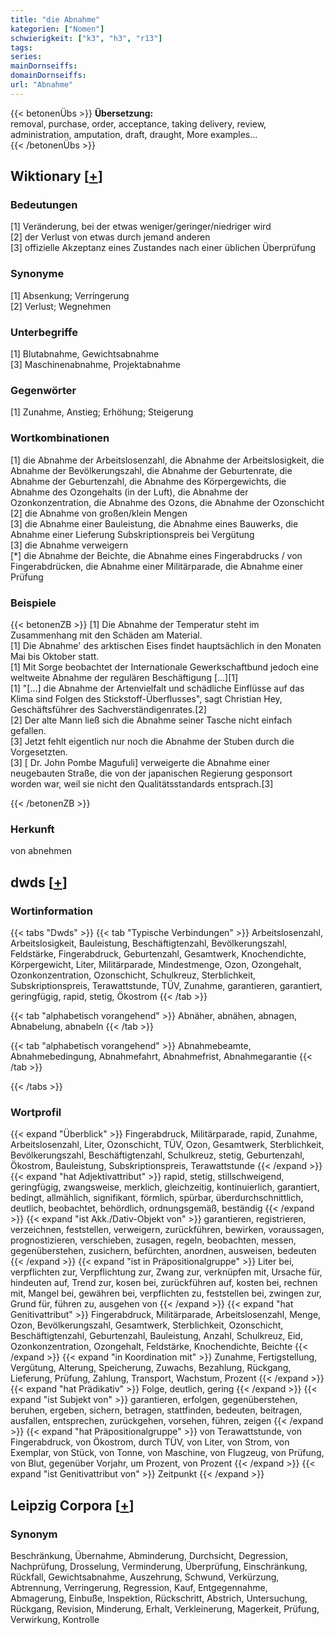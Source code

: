 ```yaml
---
title: "die Abnahme"
kategorien: ["Nomen"]
schwierigkeit: ["k3", "h3", "r13"]
tags:
series:
mainDornseiffs:
domainDornseiffs:
url: "Abnahme"
---
```


{{< betonenÜbs >}}
**Übersetzung:**  
removal, purchase, order, acceptance, taking delivery, review, administration, amputation, draft, draught, More examples...  
{{< /betonenÜbs >}}

## Wiktionary [[+](https://de.wiktionary.org/wiki/Abnahme)]

### Bedeutungen
[1] Veränderung, bei der etwas weniger/geringer/niedriger wird  
[2] der Verlust von etwas durch jemand anderen  
[3] offizielle Akzeptanz eines Zustandes nach einer üblichen Überprüfung  

### Synonyme
[1] Absenkung; Verringerung  
[2] Verlust; Wegnehmen  

### Unterbegriffe
[1] Blutabnahme, Gewichtsabnahme  
[3] Maschinenabnahme, Projektabnahme  

### Gegenwörter
[1] Zunahme, Anstieg; Erhöhung; Steigerung  

### Wortkombinationen
[1] die Abnahme der Arbeitslosenzahl, die Abnahme der Arbeitslosigkeit, die Abnahme der Bevölkerungszahl, die Abnahme der Geburtenrate, die Abnahme der Geburtenzahl, die Abnahme des Körpergewichts, die Abnahme des Ozongehalts (in der Luft), die Abnahme der Ozonkonzentration, die Abnahme des Ozons, die Abnahme der Ozonschicht  
[2] die Abnahme von großen/klein Mengen  
[3] die Abnahme einer Bauleistung, die Abnahme eines Bauwerks, die Abnahme einer Lieferung Subskriptionspreis bei Vergütung  
[3] die Abnahme verweigern  
[*] die Abnahme der Beichte, die Abnahme eines Fingerabdrucks / von Fingerabdrücken, die Abnahme einer Militärparade, die Abnahme einer Prüfung  

### Beispiele
{{< betonenZB >}}
[1] Die Abnahme der Temperatur steht im Zusammenhang mit den Schäden am Material.  
[1] Die Abnahme' des arktischen Eises findet hauptsächlich in den Monaten Mai bis Oktober statt.  
[1] Mit Sorge beobachtet der Internationale Gewerkschaftbund jedoch eine weltweite Abnahme der regulären Beschäftigung […][1]  
[1] "[…] die Abnahme der Artenvielfalt und schädliche Einflüsse auf das Klima sind Folgen des Stickstoff-Überflusses", sagt Christian Hey, Geschäftsführer des Sachverständigenrates.[2]  
[2] Der alte Mann ließ sich die Abnahme seiner Tasche nicht einfach gefallen.  
[3] Jetzt fehlt eigentlich nur noch die Abnahme der Stuben durch die Vorgesetzten.  
[3] [ Dr. John Pombe Magufuli] verweigerte die Abnahme einer neugebauten Straße, die von der japanischen Regierung gesponsort worden war, weil sie nicht den Qualitätsstandards entsprach.[3]  

{{< /betonenZB >}}
### Herkunft
von abnehmen  



## dwds [[+](https://www.dwds.de/wb/Abnahme)]

### Wortinformation
{{< tabs "Dwds" >}}
{{< tab "Typische Verbindungen" >}}
Arbeitslosenzahl, Arbeitslosigkeit, Bauleistung, Beschäftigtenzahl, Bevölkerungszahl, Feldstärke, Fingerabdruck, Geburtenzahl, Gesamtwerk, Knochendichte, Körpergewicht, Liter, Militärparade, Mindestmenge, Ozon, Ozongehalt, Ozonkonzentration, Ozonschicht, Schulkreuz, Sterblichkeit, Subskriptionspreis, Terawattstunde, TÜV, Zunahme, garantieren, garantiert, geringfügig, rapid, stetig, Ökostrom
{{< /tab >}}

{{< tab "alphabetisch vorangehend" >}}
Abnäher, abnähen, abnagen, Abnabelung, abnabeln
{{< /tab >}}

{{< tab "alphabetisch vorangehend" >}}
Abnahmebeamte, Abnahmebedingung, Abnahmefahrt, Abnahmefrist, Abnahmegarantie
{{< /tab >}}

{{< /tabs >}}

### Wortprofil
{{< expand "Überblick" >}} Fingerabdruck, Militärparade, rapid, Zunahme, Arbeitslosenzahl, Liter, Ozonschicht, TÜV, Ozon, Gesamtwerk, Sterblichkeit, Bevölkerungszahl, Beschäftigtenzahl, Schulkreuz, stetig, Geburtenzahl, Ökostrom, Bauleistung, Subskriptionspreis, Terawattstunde {{< /expand >}}
{{< expand "hat Adjektivattribut" >}} rapid, stetig, stillschweigend, geringfügig, zwangsweise, merklich, gleichzeitig, kontinuierlich, garantiert, bedingt, allmählich, signifikant, förmlich, spürbar, überdurchschnittlich, deutlich, beobachtet, behördlich, ordnungsgemäß, beständig {{< /expand >}}
{{< expand "ist Akk./Dativ-Objekt von" >}} garantieren, registrieren, verzeichnen, feststellen, verweigern, zurückführen, bewirken, voraussagen, prognostizieren, verschieben, zusagen, regeln, beobachten, messen, gegenüberstehen, zusichern, befürchten, anordnen, ausweisen, bedeuten {{< /expand >}}
{{< expand "ist in Präpositionalgruppe" >}} Liter bei, verpflichten zur, Verpflichtung zur, Zwang zur, verknüpfen mit, Ursache für, hindeuten auf, Trend zur, kosen bei, zurückführen auf, kosten bei, rechnen mit, Mangel bei, gewähren bei, verpflichten zu, feststellen bei, zwingen zur, Grund für, führen zu, ausgehen von {{< /expand >}}
{{< expand "hat Genitivattribut" >}} Fingerabdruck, Militärparade, Arbeitslosenzahl, Menge, Ozon, Bevölkerungszahl, Gesamtwerk, Sterblichkeit, Ozonschicht, Beschäftigtenzahl, Geburtenzahl, Bauleistung, Anzahl, Schulkreuz, Eid, Ozonkonzentration, Ozongehalt, Feldstärke, Knochendichte, Beichte {{< /expand >}}
{{< expand "in Koordination mit" >}} Zunahme, Fertigstellung, Vergütung, Alterung, Speicherung, Zuwachs, Bezahlung, Rückgang, Lieferung, Prüfung, Zahlung, Transport, Wachstum, Prozent {{< /expand >}}
{{< expand "hat Prädikativ" >}} Folge, deutlich, gering {{< /expand >}}
{{< expand "ist Subjekt von" >}} garantieren, erfolgen, gegenüberstehen, beruhen, ergeben, sichern, betragen, stattfinden, bedeuten, beitragen, ausfallen, entsprechen, zurückgehen, vorsehen, führen, zeigen {{< /expand >}}
{{< expand "hat Präpositionalgruppe" >}} von Terawattstunde, von Fingerabdruck, von Ökostrom, durch TÜV, von Liter, von Strom, von Exemplar, von Stück, von Tonne, von Maschine, von Flugzeug, von Prüfung, von Blut, gegenüber Vorjahr, um Prozent, von Prozent {{< /expand >}}
{{< expand "ist Genitivattribut von" >}} Zeitpunkt {{< /expand >}}

## Leipzig Corpora [[+](https://corpora.uni-leipzig.de/en/res?word=Abnahme&corpusId=deu_newscrawl-public_2018)]


### Synonym
Beschränkung, Übernahme, Abminderung, Durchsicht, Degression, Nachprüfung, Drosselung, Verminderung, Überprüfung, Einschränkung, Rückfall, Gewichtsabnahme, Auszehrung, Schwund, Verkürzung, Abtrennung, Verringerung, Regression, Kauf, Entgegennahme, Abmagerung, Einbuße, Inspektion, Rückschritt, Abstrich, Untersuchung, Rückgang, Revision, Minderung, Erhalt, Verkleinerung, Magerkeit, Prüfung, Verwirkung, Kontrolle

